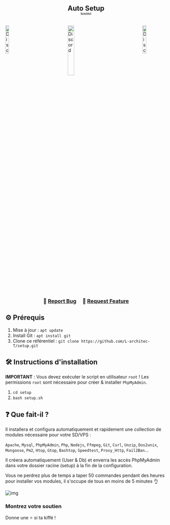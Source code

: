 <h2 align="center">
  Auto Setup<br/>
  <a href="larchitect.cf" style="font-size: 5px;">By LarchitecT</a>
</h2>

<br/>

<a href="https://img.shields.io/github/stars/L-architec-T/setup?color=red&logo=github&style=for-the-badge">
  <img align="left" alt="Discord" src="https://img.shields.io/github/stars/L-architec-T/setup?color=red&logo=github&style=for-the-badge" width=15%">
</a>

<a href="https://discord.gg/XG7FMpcxRA">
  <img style="margin-left:23%;" alt="Discord" src="https://img.shields.io/discord/591914197219016707.svg?label=Discord&logo=Discord&colorB=7289da&style=for-the-badge" width=20%">
</a>

<a href="https://img.shields.io/github/forks/L-architec-T/setup?color=red&logo=github&style=for-the-badge">
  <img align="right" alt="Discord" src="https://img.shields.io/github/forks/L-architec-T/setup?color=red&logo=github&style=for-the-badge" width=15%">
</a>
                                                                                                                                                    
<br></br>

<h3 align="center">
    🔹
    <a href="https://github.com/L-architec-T/setup/issues">Report Bug</a> &nbsp; &nbsp;
    🔹
    <a href="https://github.com/L-architec-T/setup/issues">Request Feature</a>
</h3>

## ⚙️ Prérequis

1. Mise à jour : `apt update`
2. Install Git : `apt install git`
3. Clone ce référentiel : `git clone https://github.com/L-architec-T/setup.git`

## 🛠 Instructions d'installation

**IMPORTANT** : Vous devez exécuter le script en utilisateur `root` !
Les permissions `root` sont nécessaire pour créer & installer `PhpMyAdmin`.

1. `cd setup`
2. `bash setup.sh`

## ❓ Que fait-il ?

Il installera et configura automatiquement et rapidement une collection de modules nécessaire pour votre SD/VPS :

`Apache`, `Mysql`, `PhpMyAdmin`, `Php`, `Nodejs`, `Ffmpeg`, `Git`, `Curl`, `Unzip`, `Dos2unix`, `Mongoose`, `Pm2`, `Htop`, `Gtop`, `Bashtop`, `Speedtest`, `Proxy_Http`, `Fail2Ban`...

Il créera automatiquement (User & Db) et enverra les accès PhpMyAdmin dans votre dossier racine (setup) à la fin de la configuration.

Vous ne perdrez plus de temps a taper 50 commandes pendant des heures pour installer vos modules, il s'occupe de tous en moins de 5 minutes 👌

![img](https://cdn.discordapp.com/attachments/838924126894293072/840921910702899220/Point_Blur_May092021_140227.jpg)

### Montrez votre soutien

Donne une ⭐ si ta kiffé !
